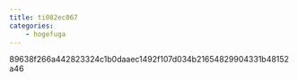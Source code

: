 ```yaml
---
title: ti082ec067
categories:
    - hogefuga
---
```

89638f266a442823324c1b0daaec1492f107d034b21654829904331b48152a46